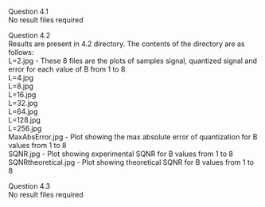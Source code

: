 Question 4.1\
  No result files required
  
Question 4.2\
  Results are present in 4.2 directory. The contents of the directory are as follows:\
    L=2.jpg - These 8 files are the plots of samples signal, quantized signal and error for each value of B from 1 to 8\
    L=4.jpg\
    L=8.jpg\
    L=16.jpg\
    L=32.jpg\
    L=64.jpg\
    L=128.jpg\
    L=256.jpg\
    MaxAbsError.jpg - Plot showing the max absolute error of quantization for B values from 1 to 8\
    SQNR.jpg - Plot showing experimental SQNR for B values from 1 to 8 \
    SQNRtheoretical.jpg - Plot showing theoretical SQNR for B values from 1 to 8
    
    
Question 4.3\
  No result files required
